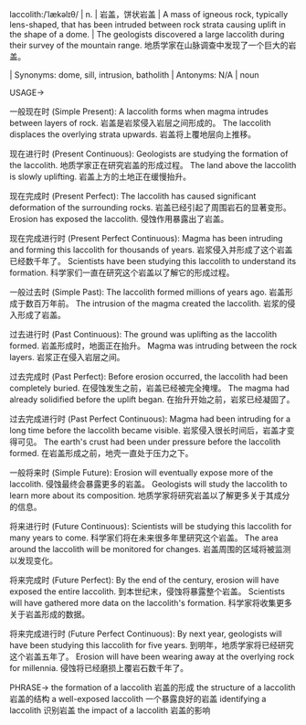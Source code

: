 laccolith:/ˈlækəlɪθ/ | n. | 岩盖，饼状岩盖 | A mass of igneous rock, typically lens-shaped, that has been intruded between rock strata causing uplift in the shape of a dome. |  The geologists discovered a large laccolith during their survey of the mountain range.  地质学家在山脉调查中发现了一个巨大的岩盖。

| Synonyms: dome, sill, intrusion, batholith | Antonyms: N/A | noun


USAGE->

一般现在时 (Simple Present):
A laccolith forms when magma intrudes between layers of rock. 岩盖是岩浆侵入岩层之间形成的。
The laccolith displaces the overlying strata upwards. 岩盖将上覆地层向上推移。


现在进行时 (Present Continuous):
Geologists are studying the formation of the laccolith. 地质学家正在研究岩盖的形成过程。
The land above the laccolith is slowly uplifting. 岩盖上方的土地正在缓慢抬升。


现在完成时 (Present Perfect):
The laccolith has caused significant deformation of the surrounding rocks.  岩盖已经引起了周围岩石的显著变形。
Erosion has exposed the laccolith. 侵蚀作用暴露出了岩盖。


现在完成进行时 (Present Perfect Continuous):
Magma has been intruding and forming this laccolith for thousands of years.  岩浆侵入并形成了这个岩盖已经数千年了。
Scientists have been studying this laccolith to understand its formation. 科学家们一直在研究这个岩盖以了解它的形成过程。


一般过去时 (Simple Past):
The laccolith formed millions of years ago. 岩盖形成于数百万年前。
The intrusion of the magma created the laccolith. 岩浆的侵入形成了岩盖。


过去进行时 (Past Continuous):
The ground was uplifting as the laccolith formed. 岩盖形成时，地面正在抬升。
Magma was intruding between the rock layers. 岩浆正在侵入岩层之间。


过去完成时 (Past Perfect):
Before erosion occurred, the laccolith had been completely buried. 在侵蚀发生之前，岩盖已经被完全掩埋。
The magma had already solidified before the uplift began. 在抬升开始之前，岩浆已经凝固了。


过去完成进行时 (Past Perfect Continuous):
Magma had been intruding for a long time before the laccolith became visible. 岩浆侵入很长时间后，岩盖才变得可见。
The earth's crust had been under pressure before the laccolith formed. 在岩盖形成之前，地壳一直处于压力之下。


一般将来时 (Simple Future):
Erosion will eventually expose more of the laccolith. 侵蚀最终会暴露更多的岩盖。
Geologists will study the laccolith to learn more about its composition. 地质学家将研究岩盖以了解更多关于其成分的信息。


将来进行时 (Future Continuous):
Scientists will be studying this laccolith for many years to come. 科学家们将在未来很多年里研究这个岩盖。
The area around the laccolith will be monitored for changes. 岩盖周围的区域将被监测以发现变化。


将来完成时 (Future Perfect):
By the end of the century, erosion will have exposed the entire laccolith. 到本世纪末，侵蚀将暴露整个岩盖。
Scientists will have gathered more data on the laccolith's formation. 科学家将收集更多关于岩盖形成的数据。


将来完成进行时 (Future Perfect Continuous):
By next year, geologists will have been studying this laccolith for five years. 到明年，地质学家将已经研究这个岩盖五年了。
Erosion will have been wearing away at the overlying rock for millennia. 侵蚀将已经磨损上覆岩石数千年了。


PHRASE->
the formation of a laccolith 岩盖的形成
the structure of a laccolith 岩盖的结构
a well-exposed laccolith 一个暴露良好的岩盖
identifying a laccolith 识别岩盖
the impact of a laccolith 岩盖的影响
